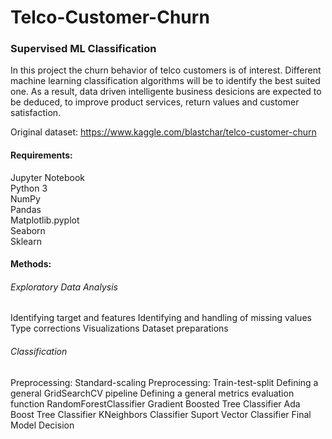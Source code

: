 # Telco-Customer-Churn
### Supervised ML Classification

In this project the churn behavior of telco customers is of interest. Different machine learning classification algorithms will be to identify the best suited one. As a result, data driven intelligente business desicions are expected to be deduced, to improve product services, return values and customer satisfaction.

Original dataset: https://www.kaggle.com/blastchar/telco-customer-churn

#### Requirements:
Jupyter Notebook\
Python 3\
NumPy\
Pandas\
Matplotlib.pyplot\
Seaborn\
Sklearn

#### Methods:
###### Exploratory Data Analysis
Identifying target and features
Identifying and handling of missing values
Type corrections
Visualizations
Dataset preparations

###### Classification
Preprocessing: Standard-scaling
Preprocessing: Train-test-split
Defining a general GridSearchCV pipeline
Defining a general metrics evaluation function
RandomForestClassifier
Gradient Boosted Tree Classifier
Ada Boost Tree Classifier
KNeighbors Classifier
Suport Vector Classifier
Final Model Decision
